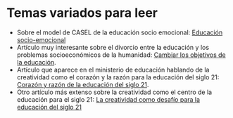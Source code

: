 # Temas variados para leer

* Sobre el model de CASEL de la educación socio emocional: [Educación socio-emocional](https://github.com/juanferfranco/paraLeer/blob/main/CASEL-Wheel-Spanish.pdf)
* Artículo muy interesante sobre el divorcio entre la educación y los problemas socioeconómicos de la humanidad: [Cambiar los objetivos de la educación](https://www.learning1to1.net/blog/divorcio).
* Artículo que aparece en el ministerio de educación hablando de la creatividad como el corazón y la razón para la educación del siglo 21: [Corazón y razón de la educación del siglo 21](https://www.mineducacion.gov.co/1621/article-210021.html).
* Otro artículo más extenso sobre la creatividad como el centro de la educación para el siglo 21: [La creatividad como desafío para la educación del siglo 21](https://github.com/juanferfranco/paraLeer/blob/main/LaCreatividadComoDesafioParaLaEducacionDelSiglo21.pdf)

